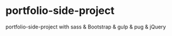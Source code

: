 # portfolio-side-project
portfolio-side-project with sass &amp; Bootstrap &amp; gulp &amp; pug &amp; jQuery
